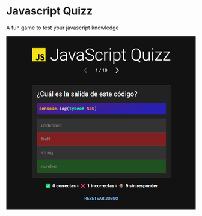 # Javascript Quizz

A fun game to test your javascript knowledge

![Captura del juego](./public/screenshot.png)